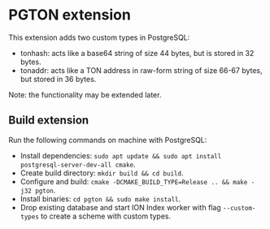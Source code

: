 # PGTON extension

This extension adds two custom types in PostgreSQL:
* tonhash: acts like a base64 string of size 44 bytes, but is stored in 32 bytes.
* tonaddr: acts like a TON address in raw-form string of size 66-67 bytes, but stored in 36 bytes.

Note: the functionality may be extended later.

## Build extension

Run the following commands on machine with PostgreSQL:
* Install dependencies: `sudo apt update && sudo apt install postgresql-server-dev-all cmake`.
* Create build directory: `mkdir build && cd build`.
* Configure and build: `cmake -DCMAKE_BUILD_TYPE=Release .. && make -j32 pgton`.
* Install binaries: `cd pgton && sudo make install`.
* Drop existing database and start ION Index worker with flag `--custom-types` to create a scheme with custom types.
